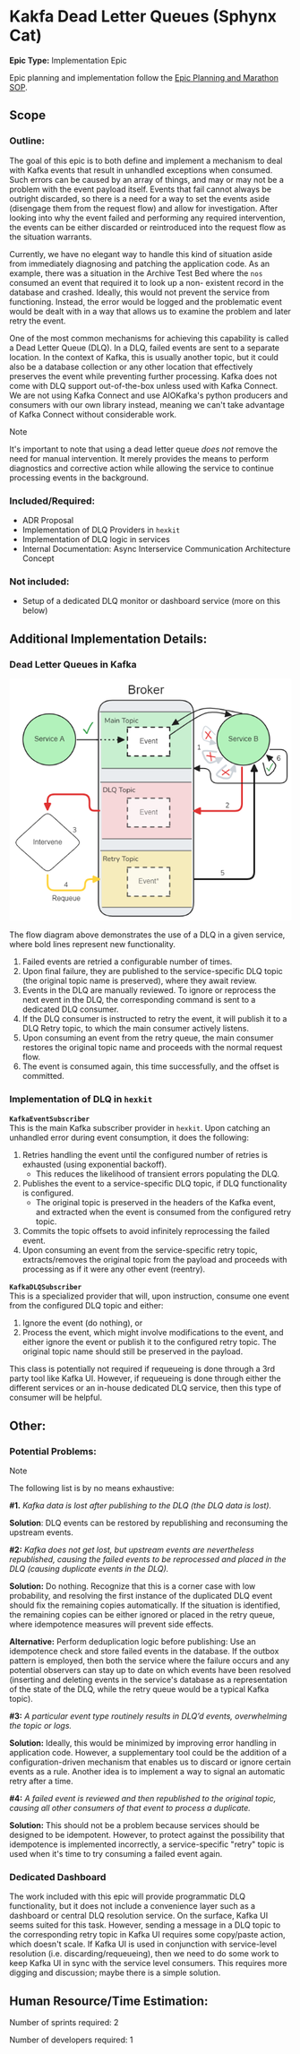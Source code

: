 # Kakfa Dead Letter Queues (Sphynx Cat)
**Epic Type:** Implementation Epic

Epic planning and implementation follow the
[Epic Planning and Marathon SOP](https://docs.ghga-dev.de/main/sops/sop001_epic_planning.html).


## Scope
### Outline:
The goal of this epic is to both define and implement a mechanism to deal with Kafka
events that result in unhandled exceptions when consumed. Such errors can be caused
by an array of things, and may or may not be a problem with the event payload itself.
Events that fail cannot always be outright discarded, so there is a need for a way to
set the events aside (disengage them from the request flow) and allow for investigation.
After looking into why the event failed and performing any required intervention, the
events can be either discarded or reintroduced into the request flow as the situation
warrants. 

Currently, we have no elegant way to handle this kind of situation aside from immediately
diagnosing and patching the application code. As an example, there was a situation in the
Archive Test Bed where the `nos` consumed an event that required it to look up a non-
existent record in the database and crashed. Ideally, this would not prevent the service
from functioning. Instead, the error would be logged and the problematic event would be
dealt with in a way that allows us to examine the problem and later retry the event.

One of the most common mechanisms for achieving this capability is called a
Dead Letter Queue (DLQ). In a DLQ, failed events are sent to a separate location. In the
context of Kafka, this is usually another topic, but it could also be a database
collection or any other location that effectively preserves the event while preventing
further processing. Kafka does not come with DLQ support out-of-the-box unless used with
Kafka Connect. We are not using Kafka Connect and use AIOKafka's python producers and
consumers with our own library instead, meaning we can't take advantage of Kafka Connect
without considerable work.

> [!Note]
> It's important to note that using a dead letter queue *does not* remove the need for
manual intervention. It merely provides the means to perform diagnostics and corrective
action while allowing the service to continue processing events in the background.


### Included/Required:
- ADR Proposal
- Implementation of DLQ Providers in `hexkit`
- Implementation of DLQ logic in services
- Internal Documentation: Async Interservice Communication Architecture Concept


### Not included:
- Setup of a dedicated DLQ monitor or dashboard service (more on this below)


## Additional Implementation Details:

### Dead Letter Queues in Kafka

![Example DLQ flow](./images/dlq_flow.png)

The flow diagram above demonstrates the use of a DLQ in a given service, where bold
lines represent new functionality.

1. Failed events are retried a configurable number of times.
2. Upon final failure, they are published to the service-specific DLQ topic
(the original topic name is preserved), where they await review.
3. Events in the DLQ are manually reviewed. To ignore or reprocess the next event in the
DLQ, the corresponding command is sent to a dedicated DLQ consumer.
4. If the DLQ consumer is instructed to retry the event, it will publish it to a DLQ
Retry topic, to which the main consumer actively listens.
5. Upon consuming an event from the retry queue, the main consumer restores the original
topic name and proceeds with the normal request flow.
6. The event is consumed again, this time successfully, and the offset is committed.

### Implementation of DLQ in `hexkit`

**`KafkaEventSubscriber`**  
This is the main Kafka subscriber provider in `hexkit`. 
Upon catching an unhandled error during event consumption, it does the following:
1. Retries handling the event until the configured number of retries is exhausted (using
exponential backoff).
   - This reduces the likelihood of transient errors populating the DLQ.
2. Publishes the event to a service-specific DLQ topic, if DLQ functionality is configured.
   - The original topic is preserved in the headers of the Kafka event, and extracted
   when the event is consumed from the configured retry topic.
4. Commits the topic offsets to avoid infinitely reprocessing the failed event.
5. Upon consuming an event from the service-specific retry topic, extracts/removes the
original topic from the payload and proceeds with processing as if it were any other
event (reentry).


**`KafkaDLQSubscriber`**  
This is a specialized provider that will, upon instruction, consume one event from the
configured DLQ topic and either:
1. Ignore the event (do nothing), or
2. Process the event, which might involve modifications to the event, and either
ignore the event or publish it to the configured retry topic. The original topic name
should still be preserved in the payload.

This class is potentially not required if requeueing is done through a 3rd party tool
like Kafka UI. However, if requeueing is done through either the different services or
an in-house dedicated DLQ service, then this type of consumer will be helpful.

## Other: 

### Potential Problems:

> [!NOTE]
> The following list is by no means exhaustive: 

**#1.** *Kafka data is lost after publishing to the DLQ (the DLQ data is lost).*

**Solution**: DLQ events can be restored by republishing and reconsuming the upstream
events.

**#2:** *Kafka does not get lost, but upstream events are nevertheless republished, causing*
*the failed events to be reprocessed and placed in the DLQ (causing duplicate events in*
*the DLQ).*

**Solution:** Do nothing. Recognize that this is a corner case with low probability,
and resolving the first instance of the duplicated DLQ event should fix the remaining
copies automatically. If the situation is identified, the remaining copies can be either
ignored or placed in the retry queue, where idempotence measures will prevent side effects.

**Alternative:** Perform deduplication logic before publishing: Use an idempotence check
and store failed events in the database. If the outbox pattern is employed, then both
the service where the failure occurs and any potential observers can stay up to date on
which events have been resolved (inserting and deleting events in the service's database
as a representation of the state of the DLQ, while the retry queue would be a typical
Kafka topic).

**#3:** *A particular event type routinely results in DLQ’d events, overwhelming the*
*topic or logs.*

**Solution:** Ideally, this would be minimized by improving error handling in application
code. However, a supplementary tool could be the addition of a configuration-driven
mechanism that enables us to discard or ignore certain events as a rule. Another idea
is to implement a way to signal an automatic retry after a time.

**#4:** *A failed event is reviewed and then republished to the original topic, causing*
*all other consumers of that event to process a duplicate.*

**Solution:** This should not be a problem because services should be designed to be
idempotent. However, to protect against the possibility that idempotence is implemented
incorrectly, a service-specific "retry" topic is used when it's time to try consuming a
failed event again.

### Dedicated Dashboard

The work included with this epic will provide programmatic DLQ functionality,
but it does not include a convenience layer such as a dashboard or central DLQ
resolution service. On the surface, Kafka UI seems suited for this task. However,
sending a message in a DLQ topic to the corresponding retry topic in Kafka UI requires
some copy/paste action, which doesn't scale. If Kafka UI is used in conjunction with
service-level resolution (i.e. discarding/requeueing), then we need to do some work to
keep Kafka UI in sync with the service level consumers. This requires more digging and
discussion; maybe there is a simple solution.


## Human Resource/Time Estimation:

Number of sprints required: 2

Number of developers required: 1

